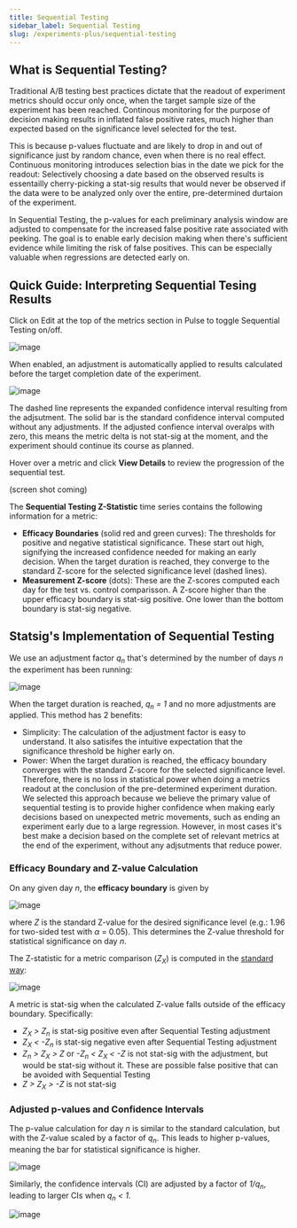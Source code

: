 ```yaml
---
title: Sequential Testing
sidebar_label: Sequential Testing
slug: /experiments-plus/sequential-testing
---
```


## What is Sequential Testing?

Traditional A/B testing best practices dictate that the readout of experiment metrics should occur only once, when the target sample size of the experiment has been reached.  Continous monitoring for the purpose of decision making results in inflated false positive rates, much higher than expected based on the significance level selected for the test.  

This is because p-values fluctuate and are likely to drop in and out of significance just by random chance, even when there is no real effect.  Continuous monitoring introduces selection bias in the date we pick for the readout: Selectively choosing a date based on the observed results is essentailly cherry-picking a stat-sig results that would never be observed if the data were to be analyzed only over the entire, pre-determined durtaion of the experiment.

In Sequential Testing, the p-values for each preliminary analysis window are adjusted to compensate for the increased false positive rate associated with peeking.  The goal is to enable early decision making when there's sufficient evidence while limiting the risk of false positives.  This can be especially valuable when regressions are detected early on.

## Quick Guide: Interpreting Sequential Tesing Results

Click on Edit at the top of the metrics section in Pulse to toggle Sequential Testing on/off.

![image](https://user-images.githubusercontent.com/90343952/191135447-5e094892-49e5-485e-8186-18732888662c.png)

When enabled, an adjustment is automatically applied to results calculated before the target completion date of the experiment. 

![image](https://user-images.githubusercontent.com/90343952/191135645-0042dced-3e8f-479f-8f63-c814dfbd4923.png)

The dashed line represents the expanded confidence interval resulting from the adjsutment.  The solid bar is the standard confidence interval computed without any adjustments.  If the adjusted confience interval overalps with zero, this means the metric delta is not stat-sig at the moment, and the experiment should continue its course as planned. 

Hover over a metric and click **View Details** to review the progression of the sequential test.  

(screen shot coming)

The **Sequential Testing Z-Statistic** time series contains the following information for a metric:

* **Efficacy Boundaries** (solid red and green curves): The thresholds for positive and negative statistical significance.  These start out high, signifying the increased confidence needed for making an early decision. When the target duration is reached, they converge to the standard Z-score for the selected significance level (dashed lines).
* **Measurement Z-score** (dots): These are the Z-scores computed each day for the test vs. control comparisson.  A Z-score higher than the upper efficacy boundary is stat-sig positive.  One lower than the bottom boundary is stat-sig negative.  


## Statsig's Implementation of Sequential Testing

We use an adjustment factor *q<sub>n</sub>* that's determined by the number of days *n* the experiment has been running:

![image](https://user-images.githubusercontent.com/90343952/191127696-c8cbbf6f-8757-439e-86df-c7d7dd13ef36.png)

When the target duration is reached, *q<sub>n</sub> = 1* and no more adjustments are applied.  This method has 2 benefits:
* Simplicity: The calculation of the adjustment factor is easy to understand.  It also satisifes the intuitive expectation that the significance threshold be higher early on.
* Power: When the target duration is reached, the efficacy boundary converges with the standard Z-score for the selected significance level.  Therefore, there is no loss in statistical power when doing a metrics readout at the conclusion of the pre-determined experiment duration. We selected this approach because we believe the primary value of sequential testing is to provide higher confidence when making early decisions based on unexpected metric movements, such as ending an experiment early due to a large regression.  However, in most cases it's best make a decision based on the complete set of relevant metrics at the end of the experiment, without any adjsutments that reduce power. 

### Efficacy Boundary and Z-value Calculation
On any given day *n*, the **efficacy boundary** is given by

![image](https://user-images.githubusercontent.com/90343952/191126482-959246fe-5298-4c4d-a8ae-fb238e3157be.png)

where *Z* is the standard Z-value for the desired significance level (e.g.: 1.96 for two-sided test with $\alpha$ = 0.05).  This determines the Z-value threshold for statistical significance on day *n*.  

The Z-statistic for a metric comparison (*Z<sub>X</sub>*) is computed in the [standard way](https://docs.statsig.com/stats-engine/p-value):

![image](https://user-images.githubusercontent.com/90343952/191580477-c7210afc-9e73-439c-bcd8-67cea65c40ea.png)

A metric is stat-sig when the calculated Z-value falls outside of the efficacy boundary.  Specifically:
* *Z<sub>X</sub> > Z<sub>n</sub>* is stat-sig positive even after Sequential Testing adjustment
* *Z<sub>X</sub> < -Z<sub>n</sub>* is stat-sig negative even after Sequential Testing adjustment
* *Z<sub>n</sub> > Z<sub>X</sub> > Z* or *-Z<sub>n</sub> < Z<sub>X</sub> < -Z* is not stat-sig with the adjustment, but would be stat-sig without it.  These are possible false positive that can be avoided with Sequential Testing
* *Z > Z<sub>X</sub> > -Z* is not stat-sig

### Adjusted p-values and Confidence Intervals

The p-value calculation for day *n* is similar to the standard calculation, but with the Z-value scaled by a factor of *q<sub>n</sub>*.  This leads to higher p-values, meaning the bar for statistical significance is higher.

![image](https://user-images.githubusercontent.com/90343952/191584741-d223dee4-1ce8-4f1f-bf22-11e3f1027ecc.png)

Similarly, the confidence intervals (CI) are adjusted by a factor of *1/q<sub>n</sub>*, leading to larger CIs when *q<sub>n</sub> < 1*.

![image](https://user-images.githubusercontent.com/90343952/191585493-659ddb9b-cd7a-4ed2-a39c-85751dad49c8.png)


